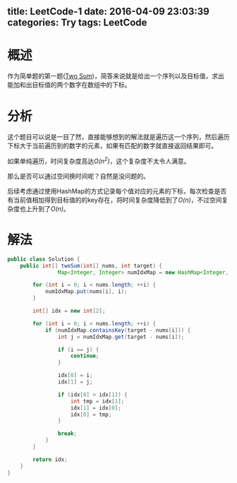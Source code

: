 title: LeetCode-1
date: 2016-04-09 23:03:39
categories: Try
tags: LeetCode
---

# 概述

作为简单题的第一题([Two Sum][1])，简答来说就是给出一个序列以及目标值，求出能加和出目标值的两个数字在数组中的下标。

# 分析

这个题目可以说是一目了然，直接能够想到的解法就是遍历这一个序列，然后遍历下标大于当前遍历到的数字的元素，如果有匹配的数字就直接返回结果即可。

如果单纯遍历，时间复杂度高达*O(n<sup>2</sup>)*，这个复杂度不太令人满意。

那么是否可以通过空间换时间呢？自然是没问题的。

后续考虑通过使用HashMap的方式记录每个值对应的元素的下标，每次检查是否有当前值相加得到目标值的的key存在，将时间复杂度降低到了*O(n)*，不过空间复杂度也上升到了*O(n)*。

# 解法

```java
public class Solution {
    public int[] twoSum(int[] nums, int target) {
                Map<Integer, Integer> numIdxMap = new HashMap<Integer, Integer>();

        for (int i = 0; i < nums.length; ++i) {
            numIdxMap.put(nums[i], i);
        }

        int[] idx = new int[2];

        for (int i = 0; i < nums.length; ++i) {
            if (numIdxMap.containsKey(target - nums[i])) {
                int j = numIdxMap.get(target - nums[i]);

                if (i == j) {
                    continue;
                }

                idx[0] = i;
                idx[1] = j;

                if (idx[0] > idx[1]) {
                    int tmp = idx[1];
                    idx[1] = idx[0];
                    idx[0] = tmp;
                }

                break;
            }
        }

        return idx;
    }
}
```

[1]: https://leetcode.com/problems/two-sum/